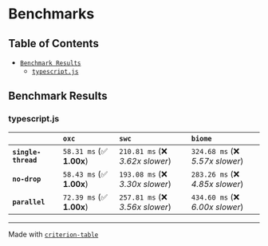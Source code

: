 # Benchmarks

## Table of Contents

-   [`Benchmark Results`](#benchmark-results)
    -   [`typescript.js`](#typescript.js)

## Benchmark Results

### typescript.js

|                     | `oxc`                     | `swc`                           | `biome`                         |
| :------------------ | :------------------------ | :------------------------------ | :------------------------------ |
| **`single-thread`** | `58.31 ms` (✅ **1.00x**) | `210.81 ms` (❌ _3.62x slower_) | `324.68 ms` (❌ _5.57x slower_) |
| **`no-drop`**       | `58.43 ms` (✅ **1.00x**) | `193.08 ms` (❌ _3.30x slower_) | `283.26 ms` (❌ _4.85x slower_) |
| **`parallel`**      | `72.39 ms` (✅ **1.00x**) | `257.81 ms` (❌ _3.56x slower_) | `434.60 ms` (❌ _6.00x slower_) |

---

Made with [`criterion-table`](HTTPS://github.com/nu11ptr/criterion-table)
